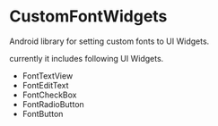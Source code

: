 # CustomFontWidgets
Android library for setting custom fonts to UI Widgets. 

currently it includes following UI Widgets.
* FontTextView
* FontEditText
* FontCheckBox
* FontRadioButton
* FontButton
